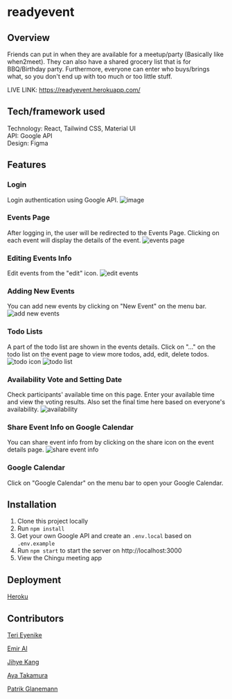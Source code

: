 # readyevent

## Overview
Friends can put in when they are available for a meetup/party (Basically like when2meet). They can also have a shared grocery list that is for BBQ/Birthday party.
Furthermore, everyone can enter who buys/brings what, so you don't end up with too much or too little stuff.

LIVE LINK: https://readyevent.herokuapp.com/

## Tech/framework used
Technology: React, Tailwind CSS, Material UI<br>
API: Google API<br>
Design: Figma

## Features

### Login
Login authentication using Google API.
![image](https://user-images.githubusercontent.com/82935527/142176642-a4dce064-a15a-45cd-8b6b-31664e39507c.png)

### Events Page
After logging in, the user will be redirected to the Events Page. Clicking on each event will display the details of the event.
![events page](https://user-images.githubusercontent.com/82935527/142185944-fec7381c-3dda-4842-8557-8b9bf024478c.png)

### Editing Events Info
Edit events from the "edit" icon. 
![edit events](https://user-images.githubusercontent.com/82935527/142187487-040a8893-d66a-4307-8276-7dcf15229aba.png)

### Adding New Events
You can add new events by clicking on "New Event" on the menu bar.
![add new events](https://user-images.githubusercontent.com/82935527/142186133-d5a3af40-b87b-48f5-9031-6d3f77ce2862.png)

### Todo Lists
A part of the todo list are shown in the events details. Click on "..." on the todo list on the event page to view more todos, add, edit, delete todos.
![todo icon](https://user-images.githubusercontent.com/82935527/142186446-2befa378-8fb4-4a6f-a651-66f2ba6280a2.png)
![todo list](https://user-images.githubusercontent.com/82935527/142186464-7e9ec10d-2dbf-4119-b1eb-8c12ae741f92.png)

### Availability Vote and Setting Date
Check participants' available time on this page. Enter your available time and view the voting results. Also set the final time here based on everyone's availability. 
![availability](https://user-images.githubusercontent.com/82935527/142187105-f3fa1c65-e6da-4c9e-adff-753c993cd06c.png)

### Share Event Info on Google Calendar
You can share event info from by clicking on the share icon on the event details page.
![share event info](https://user-images.githubusercontent.com/82935527/142186710-80d81d01-7c16-4182-8a95-d91ca32052af.png)

### Google Calendar
Click on "Google Calendar" on the menu bar to open your Google Calendar. 

## Installation
1. Clone this project locally
2. Run `npm install`
3. Get your own Google API and create an `.env.local` based on `.env.example`
4. Run `npm start` to start the server on http://localhost:3000
5. View the Chingu meeting app

## Deployment
[Heroku](https://dashboard.heroku.com/)

## Contributors
[Teri Eyenike](https://github.com/terieyenike)

[Emir Al](https://github.com/themythia)

[Jihye Kang](https://github.com/bonniekang)

[Aya Takamura](https://github.com/ayarmkt)

[Patrik Glanemann](https://github.com/patrikglanemann)

